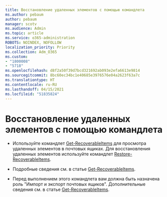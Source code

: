 ```yaml
---
title: Восстановление удаленных элементов с помощью командлета
ms.author: pebaum
author: pebaum
manager: scotv
ms.audience: Admin
ms.topic: article
ms.service: o365-administration
ROBOTS: NOINDEX, NOFOLLOW
localization_priority: Priority
ms.collection: Adm_O365
ms.custom:
- "1800008"
- "5718"
ms.openlocfilehash: d8f2a50f39d7bcd321692ab093e2efa6613e9814
ms.sourcegitcommit: 8bc60ec34bc1e40685e3976576e04a2623f63a7c
ms.translationtype: HT
ms.contentlocale: ru-RU
ms.lasthandoff: 04/15/2021
ms.locfileid: "51835824"
---
```

# <a name="recover-deleted-items-with-cmdlet"></a>Восстановление удаленных элементов с помощью командлета

- Используйте командлет [Get-RecoverableItems](https://docs.microsoft.com/powershell/module/exchange/get-recoverableitems?view=exchange-ps) для просмотра удаленных элементов в почтовых ящиках. Для восстановления удаленных элементов используйте командлет [Restore-RecoverableItems](https://docs.microsoft.com/powershell/module/exchange/Restore-RecoverableItems?view=exchange-ps).

- Подробные сведения см. в статье [Get-RecoverableItems](https://docs.microsoft.com/powershell/module/exchange/get-recoverableitems?view=exchange-ps).

- Перед выполнением этого командлета вам должна быть назначена роль "Импорт и экспорт почтовых ящиков". Дополнительные сведения см. в статье [Get-RecoverableItems](https://docs.microsoft.com/powershell/module/exchange/get-recoverableitems?view=exchange-ps).
